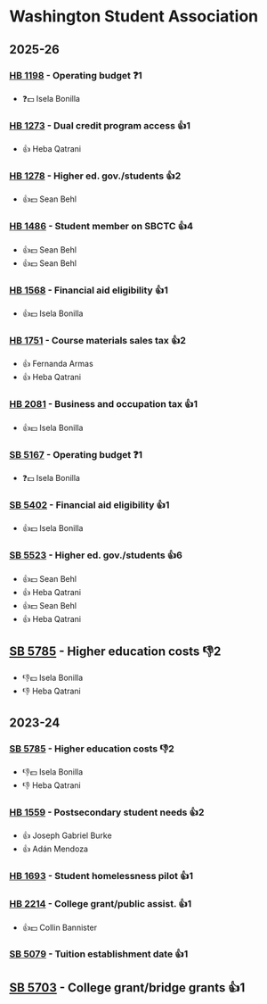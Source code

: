 # Washington Student Association
## 2025-26

### [HB 1198](/bill/2025-26/hb/1198/) - Operating budget   ❓1
* ❓💵 Isela Bonilla

### [HB 1273](/bill/2025-26/hb/1273/) - Dual credit program access 👍1  
* 👍 Heba Qatrani

### [HB 1278](/bill/2025-26/hb/1278/) - Higher ed. gov./students 👍2  
* 👍💵 Sean Behl

### [HB 1486](/bill/2025-26/hb/1486/) - Student member on SBCTC 👍4  
* 👍💵 Sean Behl
* 👍💵 Sean Behl

### [HB 1568](/bill/2025-26/hb/1568/) - Financial aid eligibility 👍1  
* 👍💵 Isela Bonilla

### [HB 1751](/bill/2025-26/hb/1751/) - Course materials sales tax 👍2  
* 👍 Fernanda Armas
* 👍 Heba Qatrani

### [HB 2081](/bill/2025-26/hb/2081/) - Business and occupation tax 👍1  
* 👍💵 Isela Bonilla

### [SB 5167](/bill/2025-26/sb/5167/) - Operating budget   ❓1
* ❓💵 Isela Bonilla

### [SB 5402](/bill/2025-26/sb/5402/) - Financial aid eligibility 👍1  
* 👍💵 Isela Bonilla

### [SB 5523](/bill/2025-26/sb/5523/) - Higher ed. gov./students 👍6  
* 👍💵 Sean Behl
* 👍 Heba Qatrani
* 👍💵 Sean Behl
* 👍 Heba Qatrani

## [SB 5785](/bill/2025-26/sb/5785/) - Higher education costs  👎2 
* 👎💵 Isela Bonilla
* 👎 Heba Qatrani

## 2023-24

### [SB 5785](/bill/2023-24/sb/5785/) - Higher education costs  👎2 
* 👎💵 Isela Bonilla
* 👎 Heba Qatrani

### [HB 1559](/bill/2023-24/hb/1559/) - Postsecondary student needs 👍2  
* 👍 Joseph Gabriel Burke
* 👍 Adán Mendoza

### [HB 1693](/bill/2023-24/hb/1693/) - Student homelessness pilot 👍1  

### [HB 2214](/bill/2023-24/hb/2214/) - College grant/public assist. 👍1  
* 👍💵 Collin Bannister

### [SB 5079](/bill/2023-24/sb/5079/) - Tuition establishment date 👍1  

## [SB 5703](/bill/2023-24/sb/5703/) - College grant/bridge grants 👍1  
